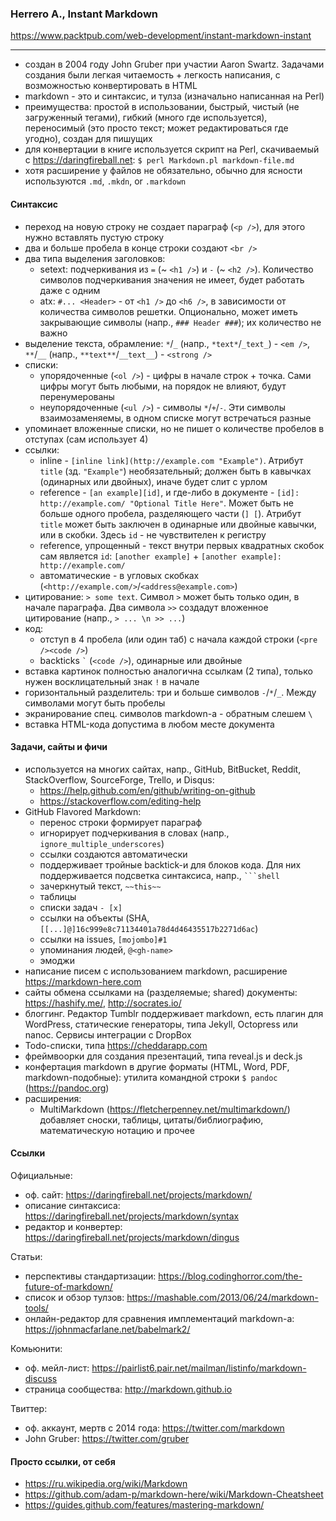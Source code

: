 ### Herrero A., Instant Markdown
<https://www.packtpub.com/web-development/instant-markdown-instant>

---

- создан в 2004 году  John Gruber при участии Aaron Swartz. Задачами создания были легкая читаемость + легкость написания, с возможностью конвертировать в HTML
- markdown - это и синтаксис, и тулза (изначально написанная на Perl)
- преимущества: простой в использовании, быстрый, чистый (не загруженный тегами), гибкий (много где используется), переносимый (это просто текст; может редактироваться где угодно), создан для пишущих
- для конвертации в книге используется скрипт на Perl, скачиваемый с <https://daringfireball.net>: `$ perl Markdown.pl markdown-file.md`
- хотя расширение у файлов не обязательно, обычно для ясности используются `.md`, `.mkdn`, or `.markdown`

#### Синтаксис
- переход на новую строку не создает параграф (`<p />`), для этого нужно вставлять пустую строку
- два и больше пробела в конце строки создают `<br />`
- два типа выделения заголовков:
  * setext: подчеркивания из `=` (~ `<h1 />`) и `-` (~ `<h2 />`). Количество символов подчеркивания значения не имеет, будет работать даже с одним
  * atx: `#... <Header>` - от `<h1 />` до `<h6 />`, в зависимости от количества символов решетки. Опционально, может иметь закрывающие символы (напр., `### Header ###`); их количество не важно
- выделение текста, обрамление: `*`/`_` (напр., `*text*`/`_text_`) - `<em />`, `**`/`__` (напр., `**text**`/`__text__`) - `<strong />`
- списки:
  * упорядоченные (`<ol />`) - цифры в начале строк + точка. Сами цифры могут быть любыми, на порядок не влияют, будут перенумерованы
  * неупорядоченные (`<ul />`) - символы `*`/`+`/`-`. Эти символы взаимозаменяемы, в одном списке могут встречаться разные
- упоминает вложенные списки, но не пишет о количестве пробелов в отступах (сам использует 4)
- ссылки:
  * inline - `[inline link](http://example.com "Example")`. Атрибут `title` (зд. `"Example"`) необязательный; должен быть в кавычках (одинарных или двойных), иначе будет слит с урлом
  * reference - `[an example][id]`, и где-либо в документе - `[id]: http://example.com/ "Optional Title Here"`. Может быть не больше одного пробела, разделяющего части (`] [`). Атрибут `title` может быть заключен в одинарные или двойные кавычки, или в скобки. Здесь `id` - не чувствителен к регистру
  * reference, упрощенный - текст внутри первых квадратных скобок сам является `id`: `[another example]` + `[another example]: http://example.com/`
  * автоматические - в угловых скобках (`<http://example.com/>`/`<address@example.com>`)
- цитирование: `> some text`. Символ `>` может быть только один, в начале параграфа. Два символа `>>` создадут вложенное цитирование (напр., `> ... \n >> ...`)
- код:
  * отступ в 4 пробела (или один таб) с начала каждой строки (`<pre /><code />`)
  * backticks `` ` `` (`<code />`), одинарные или двойные
- вставка картинок полностью аналогична ссылкам (2 типа), только нужен восклицательный знак `!` в начале
- горизонтальный разделитель: три и больше символов `-`/`*`/`_`. Между символами могут быть пробелы
- экранирование спец. символов markdown-а - обратным слешем `\`
- вставка HTML-кода допустима в любом месте документа

#### Задачи, сайты и фичи
- используется на многих сайтах, напр., GitHub, BitBucket, Reddit, StackOverflow, SourceForge, Trello, и Disqus:
  * <https://help.github.com/en/github/writing-on-github>
  * <https://stackoverflow.com/editing-help>
- GitHub Flavored Markdown:
  * перенос строки формирует параграф
  * игнорирует подчеркивания в словах (напр., `ignore_multiple_underscores`)
  * ссылки создаются автоматически
  * поддерживает тройные backtick-и для блоков кода. Для них поддерживается подсветка синтаксиса, напр., ` ```shell `
  * зачеркнутый текст, `~~this~~`
  * таблицы
  * списки задач `- [x]`
  * ссылки на объекты (SHA, `[[...]@]16c999e8c71134401a78d4d46435517b2271d6ac`)
  * ссылки на issues, `[mojombo]#1`
  * упоминания людей, `@<gh-name>`
  * эмоджи
- написание писем с использованием markdown, расширение <https://markdown-here.com>
- сайты обмена ссылками на (разделяемые; shared) документы: <https://hashify.me/>, <http://socrates.io/>
- блоггинг. Редактор Tumblr поддерживает markdown, есть плагин для WordPress, статические генераторы, типа Jekyll, Octopress или nanoc. Сервисы интеграции с DropBox
- Todo-списки, типа <https://cheddarapp.com>
- фреймвоорки для создания презентаций, типа reveal.js и deck.js
- конфертация markdown в другие форматы (HTML, Word, PDF, markdown-подобные): утилита командной строки `$ pandoc` (<https://pandoc.org>)
- расширения:
  * MultiMarkdown (<https://fletcherpenney.net/multimarkdown/>) добавляет сноски, таблицы, цитаты/библиографию, математическую нотацию и прочее

#### Ссылки

Официальные:

- оф. сайт: <https://daringfireball.net/projects/markdown/>
- описание синтаксиса: <https://daringfireball.net/projects/markdown/syntax>
- редактор и конвертер: <https://daringfireball.net/projects/markdown/dingus>

Статьи:

- перспективы стандартизации: <https://blog.codinghorror.com/the-future-of-markdown/>
- список и обзор тулзов: <https://mashable.com/2013/06/24/markdown-tools/>
- онлайн-редактор для сравнения имплементаций markdown-а: <https://johnmacfarlane.net/babelmark2/>

Комьюнити:

- оф. мейл-лист: <https://pairlist6.pair.net/mailman/listinfo/markdown-discuss>
- страница сообщества: <http://markdown.github.io>

Твиттер:

- оф. аккаунт, мертв с 2014 года: <https://twitter.com/markdown>
- John Gruber: <https://twitter.com/gruber>

#### Просто ссылки, от себя
- <https://ru.wikipedia.org/wiki/Markdown>
- <https://github.com/adam-p/markdown-here/wiki/Markdown-Cheatsheet>
- <https://guides.github.com/features/mastering-markdown/>
